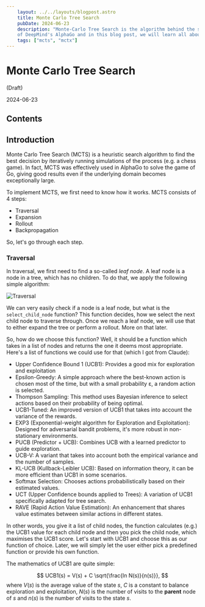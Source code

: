 ```yaml
---
    layout: ../../layouts/blogpost.astro
    title: Monte Carlo Tree Search
    pubDate: 2024-06-23
    description: "Monte-Carlo Tree Search is the algorithm behind the success
    of DeepMind's AlphaGo and in this blog post, we will learn all about it!"
    tags: ["mcts", "mctx"]
---
```


# Monte Carlo Tree Search

(Draft)

2024-06-23

## Contents

## Introduction

Monte Carlo Tree Search (MCTS) is a heuristic search algorithm to find the best decision by iteratively running simulations of the process (e.g. a chess game). In fact, MCTS was effectively used in AlphaGo to solve the game of Go, giving good results even if the underlying domain becomes exceptionally large.

To implement MCTS, we first need to know how it works. MCTS consists of 4 steps:

- Traversal
- Expansion
- Rollout
- Backpropagation

So, let's go through each step.

### Traversal

In traversal, we first need to find a so-called _leaf node_. A leaf node is a node in a tree, which has no children. To do that, we apply the following simple algorithm:


![Traversal](/posts/monte-carlo-tree-search/MCTS_Traversal.drawio.svg)

We can very easily check if a node is a leaf node, but what is the `select_child_node` function? This function decides, how we select the next child node to traverse through. Once we reach a leaf node, we will use that to either expand the tree or perform a rollout. More on that later.

So, how do we choose this function? Well, it should be a function which takes in a list of nodes and returns the one it deems most appropriate. Here's a list of functions we could use for that (which I got from Claude):

- Upper Confidence Bound 1 (UCB1):
  Provides a good mix for exploration and exploitation
- Epsilon-Greedy:
  A simple approach where the best-known action is chosen most of the time, but with a small probability ε, a random action is selected.
- Thompson Sampling:
  This method uses Bayesian inference to select actions based on their probability of being optimal.
- UCB1-Tuned:
  An improved version of UCB1 that takes into account the variance of the rewards.
- EXP3 (Exponential-weight algorithm for Exploration and Exploitation):
  Designed for adversarial bandit problems, it's more robust in non-stationary environments.
- PUCB (Predictor + UCB):
  Combines UCB with a learned predictor to guide exploration.
- UCB-V:
  A variant that takes into account both the empirical variance and the number of samples.
- KL-UCB (Kullback-Leibler UCB):
  Based on information theory, it can be more efficient than UCB1 in some scenarios.
- Softmax Selection:
  Chooses actions probabilistically based on their estimated values.
- UCT (Upper Confidence bounds applied to Trees):
  A variation of UCB1 specifically adapted for tree search.
- RAVE (Rapid Action Value Estimation):
  An enhancement that shares value estimates between similar actions in different states.

In other words, you give it a list of child nodes, the function calculates (e.g.) the UCB1 value for each child node and then you pick the child node, which maximises the UCB1 score. Let's start with UCB1 and choose this as our function of choice. Later, we will simply let the user either pick a predefined function or provide his own function.

The mathematics of UCB1 are quite simple:

$$
  UCB1(s) = V(s) + C \sqrt{\frac{ln N(s)}{n(s)}},
$$
where $V(s)$ is the average value of the state $s$, $C$ is a constant to balance exploration and exploitation, $N(s)$ is the number of visits to the **parent** node of $s$ and $n(s)$ is the number of visits to the state $s$.
